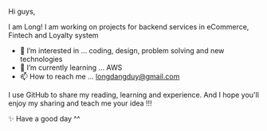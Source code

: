 Hi guys,

I am Long! I am working on projects for backend services in eCommerce, Fintech and Loyalty system

- 👀 I’m interested in ... coding, design, problem solving and new technologies
- 🌱 I’m currently learning ... AWS 
- 📫 How to reach me ... longdangduy@gmail.com 

I use GitHub to share my reading, learning and experience.
And I hope you'll enjoy my sharing and teach me your idea !!!

✨ Have a good day ^^ 

<!---
longdangduy/longdangduy is a ✨ special ✨ repository because its `README.md` (this file) appears on your GitHub profile.
You can click the Preview link to take a look at your changes.
--->
